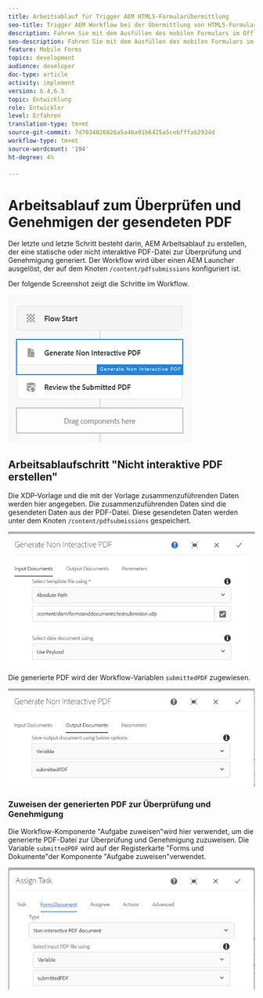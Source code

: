 ```yaml
---
title: Arbeitsablauf für Trigger AEM HTML5-Formularübermittlung
seo-title: Trigger AEM Workflow bei der Übermittlung von HTML5-Formularen
description: Fahren Sie mit dem Ausfüllen des mobilen Formulars im Offlinemodus fort und senden Sie das Mobile-Formular an den Trigger AEM Arbeitsablauf
seo-description: Fahren Sie mit dem Ausfüllen des mobilen Formulars im Offlinemodus fort und senden Sie das Mobile-Formular an den Trigger AEM Arbeitsablauf
feature: Mobile Forms
topics: development
audience: developer
doc-type: article
activity: implement
version: 6.4,6.5
topic: Entwicklung
role: Entwickler
level: Erfahren
translation-type: tm+mt
source-git-commit: 7d7034026826a5a46a91b6425a5cebfffab2934d
workflow-type: tm+mt
source-wordcount: '194'
ht-degree: 4%

---
```



# Arbeitsablauf zum Überprüfen und Genehmigen der gesendeten PDF

Der letzte und letzte Schritt besteht darin, AEM Arbeitsablauf zu erstellen, der eine statische oder nicht interaktive PDF-Datei zur Überprüfung und Genehmigung generiert. Der Workflow wird über einen AEM Launcher ausgelöst, der auf dem Knoten `/content/pdfsubmissions` konfiguriert ist.

Der folgende Screenshot zeigt die Schritte im Workflow.

![ Workflow](assets/workflow.PNG)

## Arbeitsablaufschritt &quot;Nicht interaktive PDF erstellen&quot;

Die XDP-Vorlage und die mit der Vorlage zusammenzuführenden Daten werden hier angegeben. Die zusammenzuführenden Daten sind die gesendeten Daten aus der PDF-Datei. Diese gesendeten Daten werden unter dem Knoten `/content/pdfsubmissions` gespeichert.

![ Workflow](assets/generate-pdf1.PNG)

Die generierte PDF wird der Workflow-Variablen `submittedPDF` zugewiesen.

![ Workflow](assets/generate-pdf2.PNG)

### Zuweisen der generierten PDF zur Überprüfung und Genehmigung

Die Workflow-Komponente &quot;Aufgabe zuweisen&quot;wird hier verwendet, um die generierte PDF-Datei zur Überprüfung und Genehmigung zuzuweisen. Die Variable `submittedPDF` wird auf der Registerkarte &quot;Forms und Dokumente&quot;der Komponente &quot;Aufgabe zuweisen&quot;verwendet.

![ Workflow](assets/assign-task.PNG)
